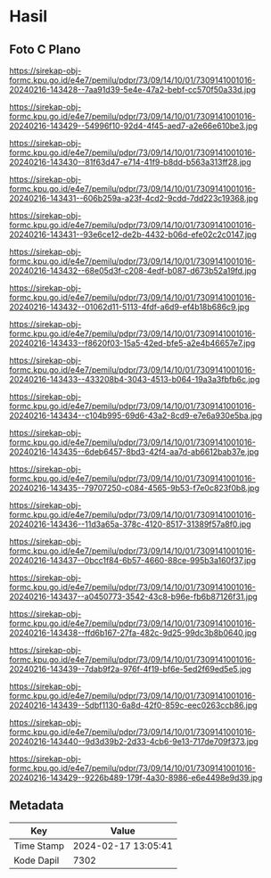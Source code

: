 # Hasil

## Foto C Plano

https://sirekap-obj-formc.kpu.go.id/e4e7/pemilu/pdpr/73/09/14/10/01/7309141001016-20240216-143428--7aa91d39-5e4e-47a2-bebf-cc570f50a33d.jpg

https://sirekap-obj-formc.kpu.go.id/e4e7/pemilu/pdpr/73/09/14/10/01/7309141001016-20240216-143429--54996f10-92d4-4f45-aed7-a2e66e610be3.jpg

https://sirekap-obj-formc.kpu.go.id/e4e7/pemilu/pdpr/73/09/14/10/01/7309141001016-20240216-143430--81f63d47-e714-41f9-b8dd-b563a313ff28.jpg

https://sirekap-obj-formc.kpu.go.id/e4e7/pemilu/pdpr/73/09/14/10/01/7309141001016-20240216-143431--606b259a-a23f-4cd2-9cdd-7dd223c19368.jpg

https://sirekap-obj-formc.kpu.go.id/e4e7/pemilu/pdpr/73/09/14/10/01/7309141001016-20240216-143431--93e6ce12-de2b-4432-b06d-efe02c2c0147.jpg

https://sirekap-obj-formc.kpu.go.id/e4e7/pemilu/pdpr/73/09/14/10/01/7309141001016-20240216-143432--68e05d3f-c208-4edf-b087-d673b52a19fd.jpg

https://sirekap-obj-formc.kpu.go.id/e4e7/pemilu/pdpr/73/09/14/10/01/7309141001016-20240216-143432--01062d11-5113-4fdf-a6d9-ef4b18b686c9.jpg

https://sirekap-obj-formc.kpu.go.id/e4e7/pemilu/pdpr/73/09/14/10/01/7309141001016-20240216-143433--f8620f03-15a5-42ed-bfe5-a2e4b46657e7.jpg

https://sirekap-obj-formc.kpu.go.id/e4e7/pemilu/pdpr/73/09/14/10/01/7309141001016-20240216-143433--433208b4-3043-4513-b064-19a3a3fbfb6c.jpg

https://sirekap-obj-formc.kpu.go.id/e4e7/pemilu/pdpr/73/09/14/10/01/7309141001016-20240216-143434--c104b995-69d6-43a2-8cd9-e7e6a930e5ba.jpg

https://sirekap-obj-formc.kpu.go.id/e4e7/pemilu/pdpr/73/09/14/10/01/7309141001016-20240216-143435--6deb6457-8bd3-42f4-aa7d-ab6612bab37e.jpg

https://sirekap-obj-formc.kpu.go.id/e4e7/pemilu/pdpr/73/09/14/10/01/7309141001016-20240216-143435--79707250-c084-4565-9b53-f7e0c823f0b8.jpg

https://sirekap-obj-formc.kpu.go.id/e4e7/pemilu/pdpr/73/09/14/10/01/7309141001016-20240216-143436--11d3a65a-378c-4120-8517-31389f57a8f0.jpg

https://sirekap-obj-formc.kpu.go.id/e4e7/pemilu/pdpr/73/09/14/10/01/7309141001016-20240216-143437--0bcc1f84-6b57-4660-88ce-995b3a160f37.jpg

https://sirekap-obj-formc.kpu.go.id/e4e7/pemilu/pdpr/73/09/14/10/01/7309141001016-20240216-143437--a0450773-3542-43c8-b96e-fb6b87126f31.jpg

https://sirekap-obj-formc.kpu.go.id/e4e7/pemilu/pdpr/73/09/14/10/01/7309141001016-20240216-143438--ffd6b167-27fa-482c-9d25-99dc3b8b0640.jpg

https://sirekap-obj-formc.kpu.go.id/e4e7/pemilu/pdpr/73/09/14/10/01/7309141001016-20240216-143439--7dab9f2a-976f-4f19-bf6e-5ed2f69ed5e5.jpg

https://sirekap-obj-formc.kpu.go.id/e4e7/pemilu/pdpr/73/09/14/10/01/7309141001016-20240216-143439--5dbf1130-6a8d-42f0-859c-eec0263ccb86.jpg

https://sirekap-obj-formc.kpu.go.id/e4e7/pemilu/pdpr/73/09/14/10/01/7309141001016-20240216-143440--9d3d39b2-2d33-4cb6-9e13-717de709f373.jpg

https://sirekap-obj-formc.kpu.go.id/e4e7/pemilu/pdpr/73/09/14/10/01/7309141001016-20240216-143429--9226b489-179f-4a30-8986-e6e4498e9d39.jpg


## Metadata

| Key        | Value               |
| ---------- | ------------------- |
| Time Stamp | 2024-02-17 13:05:41 |
| Kode Dapil | 7302                |



